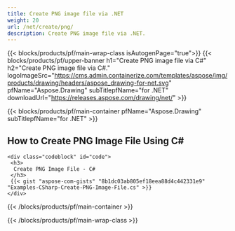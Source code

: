 ```yaml
---
title: Create PNG image file via .NET
weight: 20
url: /net/create/png/
description: Create PNG image file via .NET.
---
```


{{< blocks/products/pf/main-wrap-class isAutogenPage="true">}}
{{< blocks/products/pf/upper-banner h1="Create PNG image file via C#" h2="Create PNG image file via C#." logoImageSrc="https://cms.admin.containerize.com/templates/aspose/img/products/drawing/headers/aspose_drawing-for-net.svg" pfName="Aspose.Drawing" subTitlepfName="for .NET" downloadUrl="https://releases.aspose.com/drawing/net/" >}}

{{< blocks/products/pf/main-container pfName="Aspose.Drawing" subTitlepfName="for .NET" >}}

<h2>How to Create PNG Image File Using C#</h2>

    <div class="codeblock" id="code">
     <h3>
      Create PNG Image File - C#
     </h3>
     {{< gist "aspose-com-gists" "8b1dc03ab805ef18eea88d4c442331e9" "Examples-CSharp-Create-PNG-Image-File.cs" >}}
    </div>

{{< /blocks/products/pf/main-container >}}


{{< /blocks/products/pf/main-wrap-class >}}
